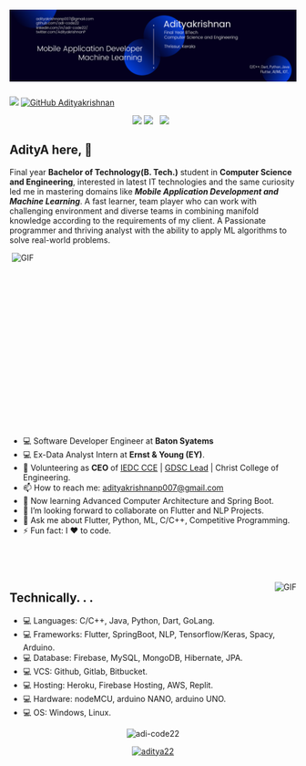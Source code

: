 # [![Adityakrishnan header](https://github.com/adi-code22/adi-code22/blob/main/files/Adityakrishnan.png?raw=true)](https://www.linkedin.com/in/adityakrishnan007/)
![](https://visitor-badge.glitch.me/badge?page_id=adi-code22.adi-code22)
[![GitHub Adityakrishnan](https://img.shields.io/github/followers/adi-code22?label=follow&style=social)](https://github.com/adi-code22)
<p align='center'>
<a href="https://www.linkedin.com/in/adityakrishnan007/"><img height="30" src="https://github.com/WaylonWalker/WaylonWalker/blob/main/icon/linkedin.png?raw=true"></a>
<a href="https://twitter.com/AdityakrishnanP"><img height="30" src="https://github.com/WaylonWalker/WaylonWalker/blob/main/icon/twitter.png?raw=true"></a>&nbsp;&nbsp;
<a href="https://instagram.com/adityakrishnan_22"><img height="30" src="https://github.com/WaylonWalker/WaylonWalker/blob/main/icon/instagram.jpg?raw=true"></a>&nbsp;&nbsp;
</p> 

 
## AdityA here,   👋
Final year **Bachelor of Technology(B. Tech.)** student in **Computer Science and Engineering**, interested in latest IT technologies and the same curiosity led me in mastering domains like ***Mobile Application Development and Machine Learning***. A fast learner, team player who can work with challenging environment and diverse teams in combining manifold knowledge according to the requirements of my client. A Passionate programmer and thriving analyst with the ability to apply ML algorithms to solve real-world problems.

<!-- <p align="left"> <img src="https://github-readme-stats.vercel.app/api?username=adi-code22&show_icons=true&theme=gotham" alt="adi-code22" width="453" height="320"/> -->
 
<img align="right" alt="GIF" src="https://github.com/abhisheknaiidu/abhisheknaiidu/blob/master/code.gif?raw=true" width="500" height="320" />

- 💻 Software Developer Engineer at **Baton Syatems**
- 💻 Ex-Data Analyst Intern at **Ernst & Young (EY)**.
- 🔭 Volunteering as **CEO** of [IEDC CCE](https://iedc.cce.edu.in/) | [GDSC Lead](https://gdsc-cce.netlify.app/#/) | Christ College of Engineering.
- 📫 How to reach me: adityakrishnanp007@gmail.com
- 🌱 Now learning Advanced Computer Architecture and Spring Boot.
- 👯 I’m looking forward to collaborate on Flutter and NLP Projects.
- 💬 Ask me about Flutter, Python, ML, C/C++, Competitive Programming.
- ⚡ Fun fact: I ❤️ to code.


<p>&nbsp;</p>
<p>&nbsp;</p>

<img align="right" alt="GIF" src="https://github-readme-stats-eight-theta.vercel.app/api?username=adi-code22&show_icons=true&include_all_commits=true&count_private=true&bg_color=333399,333399,333399,000000&title_color=fff&text_color=fff&icon_color=fff" />

## Technically. . .
- 💻 Languages: C/C++, Java, Python, Dart, GoLang.
- 💻 Frameworks: Flutter, SpringBoot, NLP, Tensorflow/Keras, Spacy, Arduino.
- 💻 Database: Firebase, MySQL, MongoDB, Hibernate, JPA.
- 💻 VCS: Github, Gitlab, Bitbucket.
- 💻 Hosting: Heroku, Firebase Hosting, AWS, Replit.
- 💻 Hardware: nodeMCU, arduino NANO, arduino UNO.
- 💻 OS: Windows, Linux.




<p align="center"><img src="https://github-profile-trophy.vercel.app/?username=adi-code22&rank=-C,-A" alt="adi-code22" /> </p>






<p align="center">
  <a href="https://www.buymeacoffee.com/aditya22"> <img src="https://cdn.buymeacoffee.com/buttons/v2/default-yellow.png" height="50" width="210" alt="aditya22" /></a>
<br>
<br>


</p>



